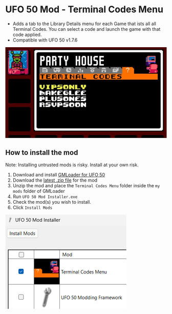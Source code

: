 # UFO 50 Mod - Terminal Codes Menu
- Adds a tab to the Library Details menu for each Game that ists all all Terminal Codes. You can select a code and launch the game with that code applied.
- Compatible with UFO 50 v1.7.6

![Terminal Code menu](/images/menu.jpg)

## How to install the mod
Note: Installing untrusted mods is risky. Install at your own risk. 

1. Download and install [GMLoader for UFO 50](https://github.com/phil-macrocheira/GMLoader-UFO50/releases)
2. Download the [latest .zip file](https://github.com/davidmpickett/ufo-50-terminal-code-menu/releases) for the mod
3. Unzip the mod and place the `Terminal Codes Menu` folder inside the `my mods` folder of GMLoader
4. Run `UFO 50 Mod Installer.exe`
5. Check the mod(s) you wish to install.
6. Click `Install Mods`

![UFO 50 Mod Install interface](/images/install.png)
